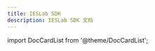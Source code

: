 ```yaml
---
title: IESLab SDK
description: IESLab SDK 文档
---
```


import DocCardList from '@theme/DocCardList';

<DocCardList />